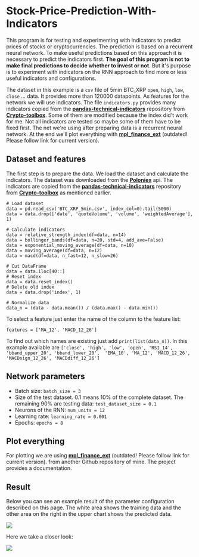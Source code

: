 # Stock-Price-Prediction-With-Indicators

This program is for testing and experimenting with indicators to predict prices of stocks or cryptocurrencies.
The prediction is based on a recurrent neural network. To make useful predictions based on this approach it is necessary 
to predict the indicators first. **The goal of this program is not to make final predictions to decide whether to invest or not**. 
But it's purpose is to experiment with indicators on the RNN approach to find more or less useful 
indicators and configurations.

The dataset in this example is a `csv` file of 5min BTC_XRP `open`, `high`, `low`, `close` ... data.
It provides more than 120000 datapoints. As features for the network we will use indicators. 
The file `indicators.py` provides many indicators copied from the
[**pandas-technical-indicators**](https://github.com/Crypto-toolbox/pandas-technical-indicators)
repository from [**Crypto-toolbox**](https://github.com/Crypto-toolbox). Some of them are modified because
the index did't work for me. Not all indicators are tested so maybe some of them have to be fixed first.
The net we're using after preparing data is a recurrent neural network. At the end  we'll plot everything with
[**mpl_finance_ext**](https://github.com/z33pX/mpl_finance_ext) (outdated! Please follow link for current version).

Dataset and features
-

The first step is to prepare the data. We load the dataset and calculate the indicators. The dataset
was downloaded from the [**Poloniex**](https://poloniex.com/) api. The indicators are copied from the
[**pandas-technical-indicators**](https://github.com/Crypto-toolbox/pandas-technical-indicators)
repository from [**Crypto-toolbox**](https://github.com/Crypto-toolbox) as mentioned earlier.

```
# Load dataset
data = pd.read_csv('BTC_XRP_5min.csv', index_col=0).tail(5000)
data = data.drop(['date', 'quoteVolume', 'volume', 'weightedAverage'], 1)

# Calculate indicators
data = relative_strength_index(df=data, n=14)
data = bollinger_bands(df=data, n=20, std=4, add_ave=False)
data = exponential_moving_average(df=data, n=10)
data = moving_average(df=data, n=12)
data = macd(df=data, n_fast=12, n_slow=26)

# Cut DataFrame
data = data.iloc[40::]
# Reset index
data = data.reset_index()
# Delete old index
data = data.drop('index', 1)

# Normalize data
data_n = (data - data.mean()) / (data.max() - data.min())
```
To select a feature just enter the name of the column to the feature list:

```
features = ['MA_12', 'MACD_12_26']
```
To find out which names are existing just add `print(list(data_n))`. In this example available are
`['close', 'high', 'low', 'open', 'RSI_14', 'bband_upper_20', 'bband_lower_20', 
'EMA_10', 'MA_12', 'MACD_12_26', 'MACDsign_12_26', 'MACDdiff_12_26']`

Network parameters
-

* Batch size: `batch_size = 3`
* Size of the test dataset. 0.1 means 10% of the complete dataset. The remaining 90% are testing data: `test_dataset_size = 0.1`
* Neurons of the RNN: `num_units = 12`
* Learning rate: `learning_rate = 0.001`
* Epochs: `epochs = 8`

Plot everything
-

For plotting we are using [**mpl_finance_ext**](https://github.com/z33pX/mpl_finance_ext) (outdated! Please follow link for current version). from another Github repository 
of mine. The project provides a documentation.

Result
-

Below you can see an example result of the parameter configuration described on this page.
The white area shows the training data and the other area on the right in the upper chart shows 
the predicted data.

![](https://github.com/z33pX/Stock-Price-Prediction-With-Indicators/blob/master/pic_01.png)

Here we take a closer look:

![](https://github.com/z33pX/Stock-Price-Prediction-With-Indicators/blob/master/pic_02.png)
